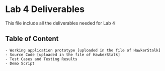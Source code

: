 # Lab 4 Deliverables

This file include all the deliverables needed for Lab 4

## Table of Content
```
- Working application prototype [uploaded in the file of HawkerStalk]
- Source Code [uploaded in the file of HawkerStalk]
- Test Cases and Testing Results
- Demo Script
```
